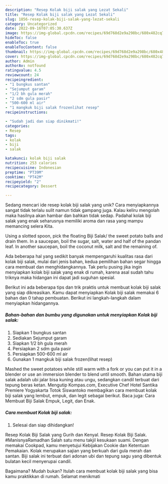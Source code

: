```yaml
---
description: "Resep Kolak biji salak yang Lezat Sekali"
title: "Resep Kolak biji salak yang Lezat Sekali"
slug: 1856-resep-kolak-biji-salak-yang-lezat-sekali
category: Uncategorized
date: 2022-09-16T07:05:30.637Z
image: https://img-global.cpcdn.com/recipes/69d768d2e9a298bc/680x482cq70/kolak-biji-salak-foto-resep-utama.jpg
hideToc: false
enableToc: true
enableTocContent: false
thumbnail: https://img-global.cpcdn.com/recipes/69d768d2e9a298bc/680x482cq70/kolak-biji-salak-foto-resep-utama.jpg
cover: https://img-global.cpcdn.com/recipes/69d768d2e9a298bc/680x482cq70/kolak-biji-salak-foto-resep-utama.jpg
author: Admin
authorAv: notfound
ratingvalue: 4.5
reviewcount: 24
recipeingredient:
- "1 bungkus santan"
- "Sejumput garam"
- "1/2 bh gula merah"
- "2 sdm gula pasir"
- "500-600 ml air"
- "1 mangkuk biji salak frozenlihat resep"
recipeinstructions:

- "Sudah jadi dan siap dinikmati!"
categories:
- Resep
tags:
- kolak
- biji
- salak

katakunci: kolak biji salak 
nutrition: 253 calories
recipecuisine: Indonesian
preptime: "PT39M"
cooktime: "PT42M"
recipeyield: "2"
recipecategory: Dessert

---
```





Sedang mencari ide resep kolak biji salak yang unik? Cara menyiapkannya sangat tidak terlalu sulit namun tidak gampang juga. Kalau keliru mengolah maka hasilnya akan hambar dan bahkan tidak sedap. Padahal kolak biji salak yang enak seharusnya memiliki aroma dan rasa yang mampu memancing selera Kita.





Using a slotted spoon, pick the floating Biji Salak/ the sweet potato balls and drain them. In a saucepan, boil the sugar, salt, water and half of the pandan leaf. In another saucepan, boil the coconut milk, salt and the remaining of.

Ada beberapa hal yang sedikit banyak mempengaruhi kualitas rasa dari kolak biji salak, mulai dari jenis bahan, kedua pemilihan bahan segar hingga cara membuat dan menghidangkannya. Tak perlu pusing jika ingin menyiapkan kolak biji salak yang enak di rumah, karena asal sudah tahu triknya maka hidangan ini dapat jadi suguhan spesial.






Berikut ini ada beberapa tips dan trik praktis untuk membuat kolak biji salak yang siap dikreasikan. Kamu dapat menyiapkan Kolak biji salak memakai 6 bahan dan 0 tahap pembuatan. Berikut ini langkah-langkah dalam menyiapkan hidangannya.

<!--inarticleads1-->

##### Bahan-bahan dan bumbu yang digunakan untuk menyiapkan Kolak biji salak:

1. Siapkan 1 bungkus santan
1. Sediakan Sejumput garam
1. Siapkan 1/2 bh gula merah
1. Persiapkan 2 sdm gula pasir
1. Persiapkan 500-600 ml air
1. Gunakan 1 mangkuk biji salak frozen(lihat resep)


Mashed the sweet potatoes while still warm with a fork or you can put it in a blender or use an immersion blender to blend until smooth. Bahan utama biji salak adalah ubi jalar bisa kuning atau ungu, sedangkan candil terbuat dari tepung beras ketan. Mengutip Kompas.com, Executive Chef Hotel Santika Premiere Yogyakarta Totok Siswantoko membagikan cara membuat kolak biji salak yang lembut, empuk, dan legit sebagai berikut. Baca juga: Cara Membuat Biji Salak Empuk, Legit, dan Enak. 

<!--inarticleads2-->

##### Cara membuat Kolak biji salak:


1. Selesai dan siap dihidangkan!

Resep Kolak Biji Salak yang Gurih dan Kenyal. Resep Kolak Biji Salak. #ManisnyaRamadhan Salah satu menu takjil kesukaan suami. Dengan memakai Cookpad, kamu menyetujui Kebijakan Cookie dan Ketentuan Pemakaian. Kolak merupakan sajian yang berkuah dari gula merah dan santan. Biji salak ini terbuat dari adonan ubi dan tepung sagu yang dibentuk bulatan kecil menyerupai candil. 

Bagaimana? Mudah bukan? Itulah cara membuat kolak biji salak yang bisa kamu praktikkan di rumah. Selamat menikmati
